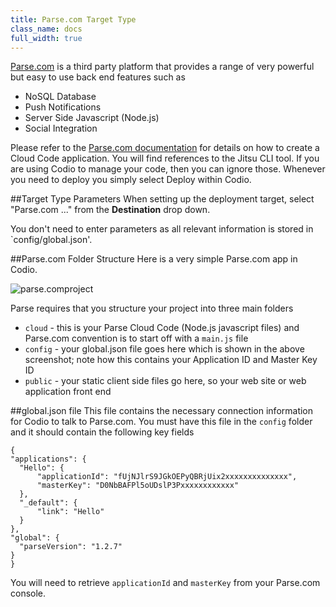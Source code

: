 ```yaml
---
title: Parse.com Target Type
class_name: docs
full_width: true
---
```


[Parse.com](http://parse.com/products) is a third party platform that provides a range of very powerful but easy to use back end features such as 

- NoSQL Database
- Push Notifications
- Server Side Javascript (Node.js)
- Social Integration

Please refer to the [Parse.com documentation](https://parse.com/docs/cloud_code_guide) for details on how to create a Cloud Code application. You will find references to the Jitsu CLI tool. If you are using Codio to manage your code, then you can ignore those. Whenever you need to deploy you simply select Deploy within Codio.

##Target Type Parameters
When setting up the deployment target, select "Parse.com ..." from the **Destination** drop down. 

You don't need to enter parameters as all relevant information is stored in `config/global.json'.

##Parse.com Folder Structure
Here is a very simple Parse.com app in Codio.

![parse.comproject](/img/docs/parse-app.png)

Parse requires that you structure your project into three main folders

- `cloud` - this is your Parse Cloud Code (Node.js javascript files) and Parse.com convention is to start off with a `main.js` file
- `config` - your global.json file goes here which is shown in the above screenshot; note how this contains your Application ID and Master Key ID
- `public` - your static client side files go here, so your web site or web application front end

##global.json file
This file contains the necessary connection information for Codio to talk to Parse.com. You must have this file in the `config` folder and it should contain the following key fields

	{
    "applications": {
      "Hello": {
          "applicationId": "fUjNJlrS9JGkOEPyQBRjUix2xxxxxxxxxxxxxx", 
          "masterKey": "D0NbBAFPl5oUDslP3Pxxxxxxxxxxxx"
      }, 
      "_default": {
          "link": "Hello"
      }
    }, 
    "global": {
      "parseVersion": "1.2.7"
    }
	}

You will need to retrieve `applicationId` and `masterKey` from your Parse.com console. 



